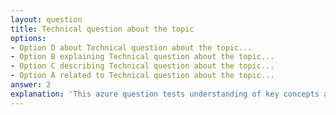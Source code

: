 ```yaml
---
layout: question
title: Technical question about the topic
options:
- Option D about Technical question about the topic...
- Option B explaining Technical question about the topic...
- Option C describing Technical question about the topic...
- Option A related to Technical question about the topic...
answer: 2
explanation: 'This azure question tests understanding of key concepts and best practices.'
---
```

